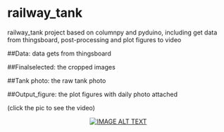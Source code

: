 # railway_tank
railway_tank project based on columnpy and pyduino, including get data from thingsboard, post-processing and plot figures to video

##Data: data gets from thingsboard

##Finalselected: the cropped images

##Tank photo: the raw tank photo

##Output_figure: the plot figures with daily photo attached

(click the pic to see the video)
<div align="center">
  <a href="https://www.youtube.com/watch?v=T1WmKXKmAvQ"><img src="https://github.com/Yuchen971/railway_tank/blob/main/output_figure/Screen%20Shot%202020-12-17%20at%2011.47.00%20am.png" alt="IMAGE ALT TEXT"></a>
</div>

